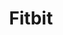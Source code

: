 ---
codehost: https://github.com/fitbit
facebook: https://www.facebook.com/fitbit
guide: https://brandisty.com/fitbit
images:
- fitbit-icon.svg
- fitbit-ar21.svg
logohandle: fitbit
sort: fitbit
title: Fitbit
twitter: https://x.com/fitbit
website: https://www.fitbit.com/
wikipedia: https://en.wikipedia.org/wiki/Fitbit
---